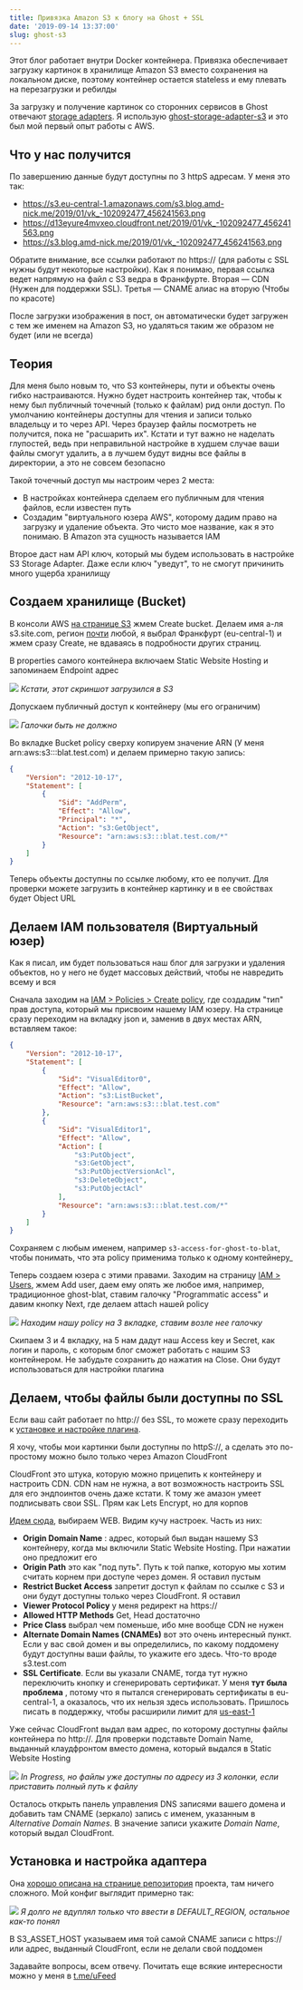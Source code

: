 ```yaml
---
title: Привязка Amazon S3 к блогу на Ghost + SSL
date: '2019-09-14 13:37:00'
slug: ghost-s3
---
```


Этот блог работает внутри Docker контейнера. Привязка обеспечивает загрузку картинок в хранилище Amazon S3 вместо сохранения на локальном диске, поэтому контейнер остается stateless и ему плевать на перезагрузки и ребилды

За загрузку и получение картинок со сторонних сервисов в Ghost отвечают [storage adapters](https://ghost.org/docs/concepts/storage-adapters/). Я использую [ghost-storage-adapter-s3](https://github.com/colinmeinke/ghost-storage-adapter-s3) и это был мой первый опыт работы с AWS.

## Что у нас получится

По завершению данные будут доступны по 3 httpS адресам. У меня это так:

- https://s3.eu-central-1.amazonaws.com/s3.blog.amd-nick.me/2019/01/vk_-102092477_456241563.png
- https://d13eyure4mvxeo.cloudfront.net/2019/01/vk_-102092477_456241563.png
- https://s3.blog.amd-nick.me/2019/01/vk_-102092477_456241563.png

Обратите внимание, все ссылки работают по https:// (для работы с SSL нужны будут некоторые настройки). Как я понимаю, первая ссылка ведет напрямую на файл с S3 ведра в Франкфурте. Вторая — CDN (Нужен для поддержки SSL). Третья — CNAME алиас на вторую (Чтобы по красоте)

После загрузки изображения в пост, он автоматически будет загружен с тем же именем на Amazon S3, но удаляться таким же образом не будет (или не всегда)

## Теория

Для меня было новым то, что S3 контейнеры, пути и объекты очень гибко настраиваются. Нужно будет настроить контейнер так, чтобы к нему был публичный точечный (только к файлам) рид онли доступ. По умолчанию контейнеры доступны для чтения и записи только владельцу и то через API. Через браузер файлы посмотреть не получится, пока не "расшарить их". Кстати и тут важно не наделать глупостей, ведь при неправильной настройке в худшем случае ваши файлы смогут удалить, а в лучшем будут видны все файлы в директории, а это не совсем безопасно

Такой точечный доступ мы настроим через 2 места:

- В настройках контейнера сделаем его публичным для чтения файлов, если известен путь
- Создадим "виртуального юзера AWS", которому дадим право на загрузку и удаление объекта. Это чисто мое название, как я это понимаю. В Amazon эта сущность называется IAM

Второе даст нам API ключ, который мы будем использовать в настройке S3 Storage Adapter. Даже если ключ "уведут", то не смогут причинить много ущерба хранилищу

## Создаем хранилище (Bucket)

В консоли AWS [на странице S3](https://s3.console.aws.amazon.com/s3/home) жмем Create bucket. Делаем имя а-ля s3.site.com, регион [почти](https://github.com/colinmeinke/ghost-storage-adapter-s3/issues/43) любой, я выбрал Франкфурт (eu-central-1) и жмем сразу Create, не вдаваясь в подробности других страниц.

В properties самого контейнера включаем Static Website Hosting и запоминаем Endpoint адрес

![](https://s3.blog.amd-nick.me/2019/09/s3-bucket-static-website-hosting.png)
*Кстати, этот скриншот загрузился в S3*

Допускаем публичный доступ к контейнеру (мы его ограничим)

![](https://s3.blog.amd-nick.me/2019/09/s3-bucket-permissions-block.png)
*Галочки быть не должно*

Во вкладке Bucket policy сверху копируем значение ARN (У меня arn:aws:s3:::blat.test.com) и делаем примерно такую запись:

```json
{
	"Version": "2012-10-17",
	"Statement": [
		{
			"Sid": "AddPerm",
			"Effect": "Allow",
			"Principal": "*",
			"Action": "s3:GetObject",
			"Resource": "arn:aws:s3:::blat.test.com/*"
		}
	]
}
```

Теперь объекты доступны по ссылке любому, кто ее получит. Для проверки можете загрузить в контейнер картинку и в ее свойствах будет Object URL

## Делаем IAM пользователя (Виртуальный юзер)

Как я писал, им будет пользоваться наш блог для загрузки и удаления объектов, но у него не будет массовых действий, чтобы не навредить всему и вся

Сначала заходим на [IAM > Policies > Create policy](https://console.aws.amazon.com/iam/home#/policies$new), где создадим "тип" прав доступа, который мы присвоим нашему IAM юзеру. На странице сразу переходим на вкладку json и, заменив в двух местах ARN, вставляем такое:

```json
{
	"Version": "2012-10-17",
	"Statement": [
		{
			"Sid": "VisualEditor0",
			"Effect": "Allow",
			"Action": "s3:ListBucket",
			"Resource": "arn:aws:s3:::blat.test.com"
		},
		{
			"Sid": "VisualEditor1",
			"Effect": "Allow",
			"Action": [
				"s3:PutObject",
				"s3:GetObject",
				"s3:PutObjectVersionAcl",
				"s3:DeleteObject",
				"s3:PutObjectAcl"
			],
			"Resource": "arn:aws:s3:::blat.test.com/*"
		}
	]
}
```

Сохраняем с любым именем, например `s3-access-for-ghost-to-blat`, чтобы понимать, что эта policy применима только к одному контейнеру_

Теперь создаем юзера с этими правами. Заходим на страницу [IAM > Users](https://console.aws.amazon.com/iam/home?#/users), жмем Add user, даем ему опять же любое имя, например, традиционное ghost-blat, ставим галочку "Programmatic access" и давим кнопку Next, где делаем attach нашей policy

![](https://s3.blog.amd-nick.me/2019/09/s3-iam-user-2.png)
*Находим нашу policy на 3 вкладке, ставим возле нее галочку*

Скипаем 3 и 4 вкладку, на 5 нам дадут наш Access key и Secret, как логин и пароль, с которым блог сможет работать с нашим S3 контейнером. Не забудьте сохранить до нажатия на Close. Они будут использоваться для настройки плагина

## Делаем, чтобы файлы были доступны по SSL

Если ваш сайт работает по http:// без SSL, то можете сразу переходить к [установке и настройке плагина](https://github.com/colinmeinke/ghost-storage-adapter-s3#installation).

Я хочу, чтобы мои картинки были доступны по httpS://, а сделать это по-простому можно было только через Amazon CloudFront

CloudFront это штука, которую можно прицепить к контейнеру и настроить CDN. CDN нам не нужна, а вот возможность настроить SSL для его эндпоинтов очень даже кстати. К тому же амазон умеет подписывать свои SSL. Прям как Lets Encrypt, но для корпов

[Идем сюда](https://console.aws.amazon.com/cloudfront/home#create-distribution:), выбираем WEB. Видим кучу настроек. Часть из них:

- **Origin Domain Name** : адрес, который был выдан нашему S3 контейнеру, когда мы включили Static Website Hosting. При нажатии оно предложит его
- **Origin Path** это как "под путь". Путь к той папке, которую мы хотим считать корнем при доступе через домен. Я оставил пустым
- **Restrict Bucket Access** запретит доступ к файлам по ссылке с S3 и они будут доступны только через CloudFront. Я оставил
- **Viewer Protocol Policy** у меня редирект на https://
- **Allowed HTTP Methods** Get, Head достаточно
- **Price Class** выбрал чем поменьше, ибо мне вообще CDN не нужен
- **Alternate Domain Names (CNAMEs)** вот это очень интересный пункт. Если у вас свой домен и вы определились, по какому поддомену будут доступны ваши файлы, то укажите его здесь. Что-то вроде s3.test.com
- **SSL Certificate**. Если вы указали CNAME, тогда тут нужно переключить кнопку и сгенерировать сертификат. У меня **тут была проблема** , потому что я пытался сгенерировать сертификаты в eu-central-1, а оказалось, что их нельзя здесь использовать. Пришлось писать в поддержку, чтобы расширили лимит для [us-east-1](https://console.aws.amazon.com/acm/home?region=us-east-1#/)

Уже сейчас CloudFront выдал вам адрес, по которому доступны файлы контейнера по http://. Для проверки подставьте Domain Name, выданный клаудфронтом вместо домена, который выдался в Static Website Hosting

![](https://s3.blog.amd-nick.me/2019/09/s3-cloudfront-distributions.png)
*In Progress, но файлы уже доступны по адресу из 3 колонки, если приставить полный путь к файлу*

Осталось открыть панель управления DNS записями вашего домена и добавить там CNAME (зеркало) запись с именем, указанным в _Alternative Domain Names_. В значение записи укажите _Domain Name_, который выдал CloudFront.

## Установка и настройка адаптера

Она [хорошо описана на странице репозитория](https://github.com/colinmeinke/ghost-storage-adapter-s3#installation) проекта, там ничего сложного. Мой конфиг выглядит примерно так:

![](https://s3.blog.amd-nick.me/2019/09/s3-ghost-adapter-env-settings.png)
*Я долго не вдуплял только что ввести в DEFAULT_REGION, остальное как-то понял*


В S3\_ASSET\_HOST указываем имя той самой CNAME записи с https:// или адрес, выданный CloudFront, если не делали свой поддомен

Задавайте вопросы, всем отвечу.
Почитать еще всякие интересности можно у меня в [t.me/uFeed](https://t.me/uFeed)

